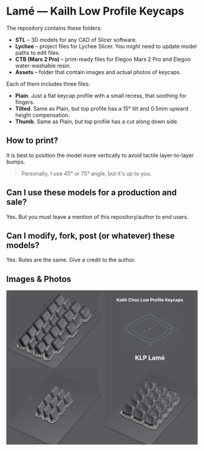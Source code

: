 # Lamé — Kailh Low Profile Keycaps

The repository contains these folders:

- **STL** – 3D models for any CAD of Slicer software.
- **Lychee** – project files for Lychee Slicer. You might need to update model paths to edit files.
- **CTB (Mars 2 Pro)** – print-ready files for Elegoo Mars 2 Pro and Elegoo water-washable resin.
- **Assets** – folder that contain images and actual photos of keycaps.

Each of them includes three files:

- **Plain**. Just a flat keycap profile with a small recess, that soothing for fingers.
- **Tilted**. Same as Plain, but top profile has a 15° tilt and 0.5mm upward height compensation.
- **Thumb**. Same as Plain, but top profile has a cut along down side.

## How to print?

It is best to position the model more vertically to avoid tactile layer-to-layer bumps.

> Personally, I use 45° or 75° angle, but it's up to you.

## Can I use these models for a production and sale?

Yes. But you must leave a mention of this repository/author to end users.

## Can I modify, fork, post (or whatever) these models?

Yes. Rules are the same. Give a credit to the author.

## Images & Photos

![](./Assets/KLP-Lame-Lychee-Preview.jpg)
